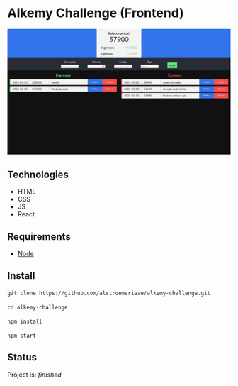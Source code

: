# Alkemy Challenge (Frontend)

![Project image](project-preview.jpg)

## Technologies

- HTML
- CSS
- JS
- React

## Requirements
- [Node](https://nodejs.org/en/download/)

## Install

```
git clone https://github.com/alstroemerieae/alkemy-challenge.git

cd alkemy-challenge

npm install

npm start
```

## Status

Project is: _finished_